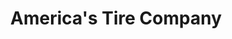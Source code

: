 ---
title: "America's Tire Company"
url: /redwood-city/americas-tire-company/
shop: Autowerkstatt
---